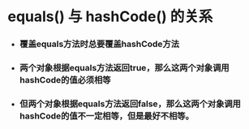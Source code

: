 # equals\(\) 与 hashCode\(\) 的关系

* ### 覆盖equals方法时总要覆盖hashCode方法
* ### 两个对象根据equals方法返回true，那么这两个对象调用hashCode的值必须相等
* ### 但两个对象根据equals方法返回false，那么这两个对象调用hashCode的值不一定相等，但是最好不相等。

  ### 



